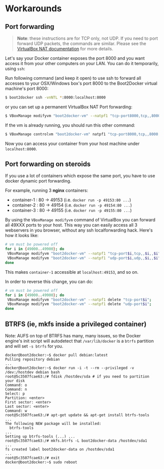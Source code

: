 Workarounds
===========

## Port forwarding

> **Note**: these instructions are for TCP only, not UDP. If you need to port forward
> UDP packets, the commands are similar. Please see the [VirtualBox
> NAT documentation](https://www.virtualbox.org/manual/ch06.html#network_nat)
> for more details.

Let's say your Docker container exposes the port 8000 and you want access it from
your other computers on your LAN. You can do it temporarily, using `ssh`:

Run following command (and keep it open) to use ssh to forward all accesses
to your OSX/Windows box's port 8000 to the Boot2Docker virtual machine's port
8000:

```sh
$ boot2docker ssh -vnNTL *:8000:localhost:8000
```

or you can set up a permanent VirtualBox NAT Port forwarding:

```sh
$ VBoxManage modifyvm "boot2docker-vm" --natpf1 "tcp-port8000,tcp,,8000,,8000";
```

If the vm is already running, you should run this other command:

```sh
$ VBoxManage controlvm "boot2docker-vm" natpf1 "tcp-port8000,tcp,,8000,,8000";
```

Now you can access your container from your host machine under `localhost:8000`.

## Port forwarding on steroids

If you use a lot of containers which expose the same port, you have to use docker dynamic port forwarding.

For example, running 3 **nginx** containers:

 - container-1 : 80 -> 49153 (i.e. `docker run -p 49153:80 ...`)
 - container-2 : 80 -> 49154 (i.e. `docker run -p 49154:80 ...`)
 - container-3 : 80 -> 49155 (i.e. `docker run -p 49155:80 ...`)

By using the `VBoxManage modifyvm` command of VirtualBox you can forward all 49XXX ports to your host. This way you can easily access all 3 webservers in you browser, without any ssh localforwarding hack. Here's how it looks like:

``` sh
# vm must be powered off
for i in {49000..49900}; do
 VBoxManage modifyvm "boot2docker-vm" --natpf1 "tcp-port$i,tcp,,$i,,$i";
 VBoxManage modifyvm "boot2docker-vm" --natpf1 "udp-port$i,udp,,$i,,$i";
done
```

This makes `container-1` accessible at `localhost:49153`, and so on.

In order to reverse this change, you can do:

``` sh
# vm must be powered off
for i in {49000..49900}; do
 VBoxManage modifyvm "boot2docker-vm" --natpf1 delete "tcp-port$i";
 VBoxManage modifyvm "boot2docker-vm" --natpf1 delete "udp-port$i";
done
```

## BTRFS (ie, mkfs inside a privileged container)

Note: AUFS on top of BTRFS has many, many issues, so the Docker engine's init script
will autodetect that `/var/lib/docker` is a `btrfs` partition and will set `-s btrfs`
for you.

```console
docker@boot2docker:~$ docker pull debian:latest
Pulling repository debian
...
docker@boot2docker:~$ docker run -i -t --rm --privileged -v /dev:/hostdev debian bash
root@5c3507fcae63:/# fdisk /hostdev/sda # if you need to partition your disk
Command: o
Command: n
Select: p
Partition: <enter>
First sector: <enter>
Last sector: <enter>
Command: w
root@5c3507fcae63:/# apt-get update && apt-get install btrfs-tools
...
The following NEW package will be installed:
  btrfs-tools
...
Setting up btrfs-tools (...) ...
root@5c3507fcae63:/# mkfs.btrfs -L boot2docker-data /hostdev/sda1
...
fs created label boot2docker-data on /hostdev/sda1
...
root@5c3507fcae63:/# exit
docker@boot2docker:~$ sudo reboot
```
